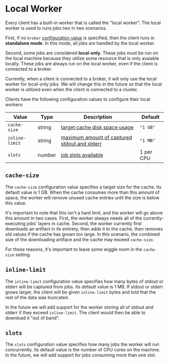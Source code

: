 # Local Worker

Every client has a built-in worker that is called the "local worker". The local
worker is used to runs jobs two in two scenarios.

First, if no `broker` [configuration value](config.md) is specified, then the
client runs in **standalone mode**. In this mode, all jobs are handled by the
local worker.

Second, some jobs are considered **local-only**. These jobs must be run on the
local machine because they utilize some resource that is only avaiable locally.
These jobs are always run on the local worker, even if the client is connected
to a broker.

Currently, when a client is connected to a broker, it will only use the local
worker for local-only jobs. We will change this in the future so that the local
worker is utilized even when the client is connected to a cluster.

Clients have the following configuration values to configure their local
workers:

Value                                                    | Type    | Description                                                   | Default
---------------------------------------------------------|---------|---------------------------------------------------------------|----------
<span style="white-space: nowrap;">`cache-size`</span>   | string  | [target cache disk space usage](#cache-size)                  | `"1 GB"`
<span style="white-space: nowrap;">`inline-limit`</span> | string  | [maximum amount of captured stdout and stderr](#inline-limit) | `"1 MB"`
`slots`                                                  | number  | [job slots available](#slots)                                 | 1 per CPU

## <span style="white-space: nowrap;">`cache-size`</span>

The <span style="white-space: nowrap;">`cache-size`</span> configuration value
specifies a target size for the cache. Its default value is 1&nbsp;GB. When the
cache consumes more than this amount of space, the worker will remove unused
cache entries until the size is below this value.

It's important to note that this isn't a hard limit, and the worker will go
above this amount in two cases. First, the worker always needs all of the
currently-executing jobs' layers in cache. Second, the worker currently first
downloads an artifact in its entirety, then adds it to the cache, then removes
old values if the cache has grown too large. In this scenario, the combined
size of the downloading artiface and the cache may exceed <span
style="white-space: nowrap;">`cache-size`</span>.

For these reasons, it's important to leave some wiggle room in the <span
style="white-space: nowrap;">`cache-size`</span> setting.

## <span style="white-space: nowrap;">`inline-limit`</span>

The <span style="white-space: nowrap;">`inline-limit`</span> configuration
value specifies how many bytes of stdout or stderr will be captured from jobs.
Its default value is 1&nbsp;MB. If stdout or stderr grows larger, the client
will be given <span style="white-space: nowrap;">`inline-limit`</span> bytes
and told that the rest of the data was truncated.

In the future we will add support for the worker storing all of stdout and
stderr if they exceed <span style="white-space: nowrap;">`inline-limit`</span>.
The client would then be able to download it "out of band".

## `slots`

The `slots` configuration value specifies how many jobs the worker will run
concurrently. Its default value is the number of CPU cores on the machine. In
the future, we will add support for jobs consuming more than one slot.
